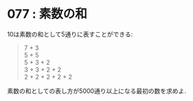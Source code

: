 # 077 : 素数の和

10は素数の和として5通りに表すことができる:

> 7 + 3  
> 5 + 5  
> 5 + 3 + 2  
> 3 + 3 + 2 + 2  
> 2 + 2 + 2 + 2 + 2

素数の和としての表し方が5000通り以上になる最初の数を求めよ.

